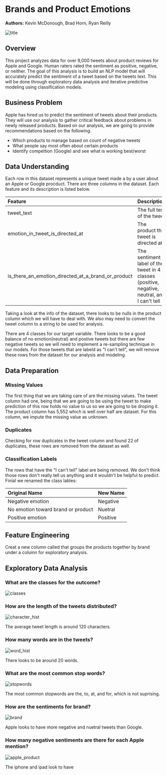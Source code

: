 # Brands and Product Emotions

**Authors:** Kevin McDonough, Brad Horn, Ryan Reilly

![title](images/twitter_4.jpeg)

## Overview

This project analyzes data for over 9,000 tweets about product reviews for Apple and Google. Human raters rated the sentiment as positive, negative, or neither. The goal of this analysis is to build an NLP model that will accurately predict the sentiment of a tweet based on the tweets text. This will be done through exploratory data analysis and iterative predictive modeling using classification models. 

## Business Problem

Apple has hired us to predict the sentiment of tweets about their products. They will use our analysis to gather critical feedback about problems in newly released products. Based on our analysis, we are going to provide recommendations based on the following.

- Which products to manage based on count of negative tweets
- What people say most often about certain products
- Identify compettion (Google) and see what is working best/worst

## Data Understanding

Each row in this dataset represents a unique tweet made a by a user about an Apple or Google procduct. There are three columns in the dataset. Each feature and its description is listed below.

| Feature | Description|
|:-------| :-------|
|tweet_text| The full text of the tweet|
|emotion_in_tweet_is_directed_at| The product the tweet is directed at|
|is_there_an_emotion_directed_at_a_brand_or_product| The sentiment label of the tweet in 4 classes (positive, negative, neutral, and I can't tell|

Taking a look at the info of the dataset, there looks to be nulls in the product column which we will have to deal with. We also may need to convert the tweet column to a string to be used for analysis.

There are 4 classes for our target variable. There looks to be a good balance of no emotion(neutral) and postive tweets but there are few negative tweets so we will need to implement a re-sampling technique in our models. For those tweets that are labeld as "I can't tell", we will remove these rows from the dataset for our analysis and modeling.

## Data Preparation

### Missing Values

The first thing that we are taking care of are the missing values. The tweet column had one, being that we are going to be using the tweet to make prediction of this row holds no value to us so we are going to be droping it. The product column has 5,552 which is well over half are dataset. For this column, we impute the missing value as unknown. 

### Duplicates

Checking for row duplicates in the tweet column and found 22 of duplicates, these rows are romoved from the dataset as well.

### Classification Labels

The rows that have the "I can't tell" label are being removed. We don't think those rows don't really tell us anything and it wouldn't be helpful to predict. Finial we renamed the class lables:

| Original Name | New Name|
|:-------| :-------|
|Negative emotion| Negative|
|No emotion toward brand or product|Nuetral|
|Positive emotion| Positive|

## Feature Engineering

Creat a new column called that groups the products together by brand under a column for exploratory analysis.

## Exploratory Data Analysis

### What are the classes for the outcome?

![classes](images/classes.png)

### How are the length of the tweets distributed?

![character_hist](images/character_hist.png)

The average tweet length is around 120 characters.

### How many words are in the tweets?

![word_hist](images/word_hist.png)

There looks to be around 20 words.

### What are the most common stop words?

![stopwords](images/stopwords.png)

The most common stopwords are the, to, at, and for, which is not suprising.

### How are the sentiments for brand?

![brand](images/brand.png)

Apple looks to have more negative and nuetral tweets than Google.

### How many negative sentiments are there for each Apple mention?

![apple_product](images/apple_product.png)

The iphone and ipad look to have








